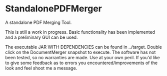 # StandalonePDFMerger
A standalone PDF Merging Tool.

This is still a work in progress. Basic functionality has been implemented and a preliminary GUI can be used.

The executable JAR WITH DEPENDENCIES can be found in ../target. 
Double click on the DocumentMerger snapshot to execute.
The software has not been tested, so no warranties are made.
Use at your own peril. If you'd like to give some feedback as to errors you encountered/improvements of the look and feel
shoot me a message.
